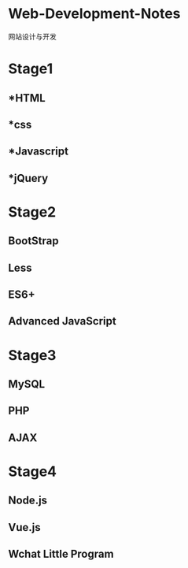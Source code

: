 # Web-Development-Notes
网站设计与开发

# Stage1
## *HTML
## *css
## *Javascript
## *jQuery

# Stage2
## BootStrap
## Less
## ES6+
## Advanced JavaScript

# Stage3
## MySQL
## PHP
## AJAX

# Stage4
## Node.js
## Vue.js
## Wchat Little Program
